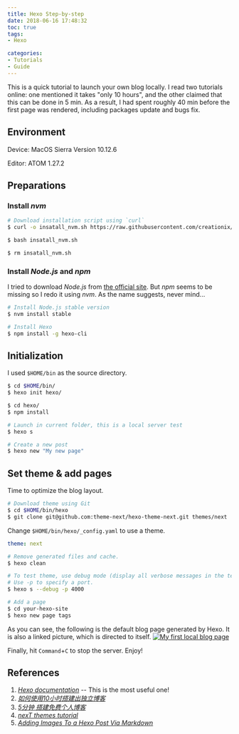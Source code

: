 ```yaml
---
title: Hexo Step-by-step
date: 2018-06-16 17:48:32
toc: true
tags:
- Hexo

categories:
- Tutorials
- Guide
---
```


This is a quick tutorial to launch your own blog locally. I read two tutorials online: one mentioned it takes "only 10 hours", and the other claimed that this can be done in 5 min. As a result, I had spent roughly 40 min before the first page was rendered, including packages update and bugs fix.

## Environment
Device: MacOS Sierra Version 10.12.6

Editor: ATOM 1.27.2

## Preparations
### Install *nvm*
```bash
# Download installation script using `curl`
$ curl -o insatall_nvm.sh https://raw.githubusercontent.com/creationix/nvm/v0.33.2/install.sh

$ bash insatall_nvm.sh

$ rm insatall_nvm.sh
```

<!-- more -->

### Install *Node.js* and *npm*
I tried to download *Node.js* from [the official site](https://nodejs.org/en/). But *npm* seems to be missing so I redo it using *nvm*. As the name suggests, never mind...

```bash
# Install Node.js stable version
$ nvm install stable

# Install Hexo
$ npm install -g hexo-cli
```

## Initialization
I used `$HOME/bin` as the source directory.

```bash
$ cd $HOME/bin/
$ hexo init hexo/

$ cd hexo/
$ npm install

# Launch in current folder, this is a local server test
$ hexo s

# Create a new post
$ hexo new "My new page"
```

## Set theme & add pages
Time to optimize the blog layout.
```bash
# Download theme using Git
$ cd $HOME/bin/hexo
$ git clone git@github.com:theme-next/hexo-theme-next.git themes/next
```
Change `$HOME/bin/hexo/_config.yaml` to use a theme.
```yaml
theme: next
```

```bash
# Remove generated files and cache.
$ hexo clean

# To test theme, use debug mode (display all verbose messages in the terminal).
# Use -p to specify a port.
$ hexo s --debug -p 4000

# Add a page
$ cd your-hexo-site
$ hexo new page tags
```
As you can see, the following is the default blog page generated by Hexo. It is also a linked picture, which is directed to itself.
[![My first local blog page](/content/images/2018/06/2018-06-16-my_first_page.png)](/content/images/2018/06/2018-06-16-my_first_page.png)

Finally, hit `Command`+`C` to stop the server. Enjoy!

## References
1. *[Hexo documentation](https://hexo.io/docs/)* -- This is the most useful one!
2. *[如何使用10小时搭建出独立博客](https://www.imooc.com/article/3423)*
3. *[5分钟 搭建免费个人博客](https://www.jianshu.com/p/4eaddcbe4d12)*
4. *[nexT themes tutorial](http://theme-next.iissnan.com/getting-started.html)*
5. *[Adding Images To a Hexo Post Via Markdown](http://jeffa.tech/adding-images-to-a-hexo-post-via-markdown/)*
